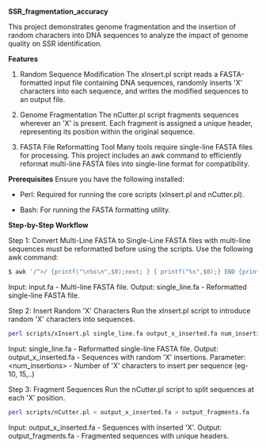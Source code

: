 **SSR_fragmentation_accuracy**

This project demonstrates genome fragmentation and the insertion of random characters into DNA sequences to analyze the impact of genome quality on SSR identification.


**Features**
1. Random Sequence Modification
The xInsert.pl script reads a FASTA-formatted input file containing DNA sequences, randomly inserts 'X' characters into each sequence, and writes the modified sequences to an output file.

2. Genome Fragmentation
The nCutter.pl script fragments sequences wherever an 'X' is present. Each fragment is assigned a unique header, representing its position within the original sequence.

3. FASTA File Reformatting Tool
Many tools require single-line FASTA files for processing. This project includes an awk command to efficiently reformat multi-line FASTA files into single-line format for compatibility.


**Prerequisites**
Ensure you have the following installed:

- Perl: Required for running the core scripts (xInsert.pl and nCutter.pl).

- Bash: For running the FASTA formatting utility.

**Step-by-Step Workflow**

Step 1: Convert Multi-Line FASTA to Single-Line
FASTA files with multi-line sequences must be reformatted before using the scripts. Use the following awk command:
```bash
$ awk '/^>/ {printf("\n%s\n",$0);next; } { printf("%s",$0);} END {printf("\n");}' < input.fa > single_line.fa
```
Input:
input.fa - Multi-line FASTA file.
Output:
single_line.fa - Reformatted single-line FASTA file.

Step 2: Insert Random 'X' Characters
Run the xInsert.pl script to introduce random 'X' characters into sequences.
```bash
perl scripts/xInsert.pl single_line.fa output_x_inserted.fa num_insertions
```
Input:
single_line.fa - Reformatted single-line FASTA file.
Output:
output_x_inserted.fa - Sequences with random 'X' insertions.
Parameter:
<num_insertions> - Number of 'X' characters to insert per sequence (eg- 10, 15,..)

Step 3: Fragment Sequences
Run the nCutter.pl script to split sequences at each 'X' position.
```bash
perl scripts/nCutter.pl < output_x_inserted.fa > output_fragments.fa  
```
Input:
output_x_inserted.fa - Sequences with inserted 'X'.
Output:
output_fragments.fa - Fragmented sequences with unique headers.
